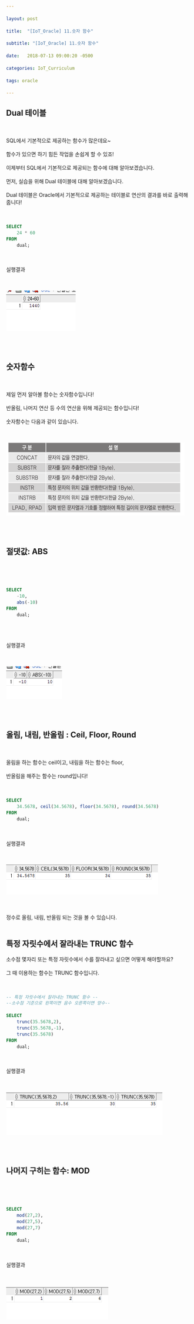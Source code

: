 ```yaml
---

layout: post

title:  "[IoT_Oracle] 11.숫자 함수"

subtitle: "[IoT_Oracle] 11.숫자 함수"

date:   2018-07-13 09:00:20 -0500

categories: IoT_Curriculum

tags: oracle

---
```


## Dual 테이블

<br>
<br>
SQL에서 기본적으로 제공하는 함수가 많은데요~
<br>
<br>
함수가 있으면 하기 힘든 작업을 손쉽게 할 수 있죠!
<br>
<br>
이제부터 SQL에서 기본적으로 제공되는 함수에 대해 알아보겠습니다.
<br>
<br>
먼저, 실습을 위해 Dual 테이블에 대해 알아보겠습니다.
<br>
<br>
Dual 테이블은 Oracle에서 기본적으로 제공하는 테이블로 연산의 결과를 바로 출력해줍니다!
<br>
<br>
<br>

```sql
SELECT
    24 * 60
FROM
    dual;
```

<br>
<br>
실행결과
<br>
<br>
<br>

![image](/image/Oracle_image/Oracle_image_60.png)

<br>
<br>

## 숫자함수

<br>
<br>
제일 먼저 알아볼 함수는 숫자함수입니다!
<br>
<br>
반올림, 나머지 연산 등 수의 연산을 위해 제공되는 함수입니다!
<br>
<br>
숫자함수는 다음과 같이 있습니다.
<br>
<br>
<br>

![image](/image/Oracle_image/Oracle_image_72.png)

<br>
<br>

## 절댓값: ABS

<br>
<br>
<br>

```sql
SELECT
    -10,
    abs(-10)
FROM
    dual;
```

<br>
<br>
<br>
실행결과
<br>
<br>
<br>

![image](/image/Oracle_image/Oracle_image_61.png)

<br>
<br>

## 올림, 내림, 반올림 : Ceil, Floor, Round

<br>
<br>
올림을 하는 함수는 ceil이고, 내림을 하는 함수는 floor,
<br>
<br>
반올림을 해주는 함수는 round입니다!
<br>
<br>
<br>

```sql
SELECT
    34.5678, ceil(34.5678), floor(34.5678), round(34.5678)
FROM
    dual;
```

<br>
<br>
실행결과
<br>
<br>
<br>

![image](/image/Oracle_image/Oracle_image_62.png)

<br>
<br>
정수로 올림, 내림, 반올림 되는 것을 볼 수 있습니다.
<br>
<br>

## 특정 자릿수에서 잘라내는 TRUNC 함수

소수점 몇자리 또는 특정 자릿수에서 수를 잘라내고 싶으면 어떻게 해야할까요?
<br>
<br>
그 때 이용하는 함수는 TRUNC 함수입니다.
<br>
<br>
<br>

```sql
-- 특정 자릿수에서 잘라내는 TRUNC 함수 --
--소수점 기준으로 왼쪽이면 음수 오른쪽이면 양수--

SELECT
    trunc(35.5678,2),
    trunc(35.5678,-1),
    trunc(35.5678)
FROM
    dual;
```

<br>
<br>
실행결과
<br>
<br>
<br>

![image](/image/Oracle_image/Oracle_image_63.png)

<br>
<br>

## 나머지 구히는 함수: MOD

<br>
<br>
<br>

```sql
SELECT
    mod(27,2),
    mod(27,5),
    mod(27,7)
FROM
    dual;
```

<br>
<br>
실행결과
<br>
<br>
<br>

![image](/image/Oracle_image/Oracle_image_64.png)
